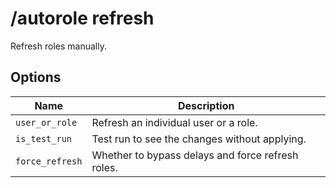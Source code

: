 # /autorole refresh

Refresh roles manually.

## Options

| Name | Description |
|------|-------------|
| `user_or_role` | Refresh an individual user or a role. |
| `is_test_run` | Test run to see the changes without applying. |
| `force_refresh` | Whether to bypass delays and force refresh roles. |

